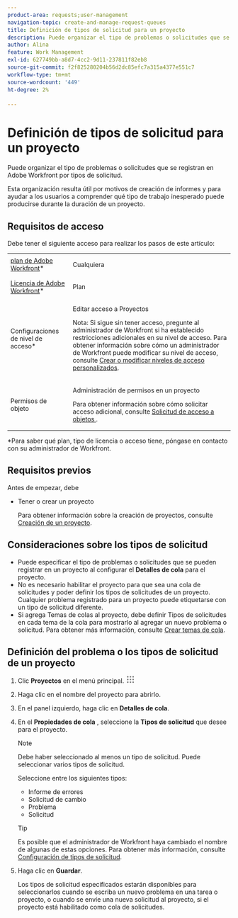 ```yaml
---
product-area: requests;user-management
navigation-topic: create-and-manage-request-queues
title: Definición de tipos de solicitud para un proyecto
description: Puede organizar el tipo de problemas o solicitudes que se registran en Adobe Workfront por tipos de solicitud.
author: Alina
feature: Work Management
exl-id: 627749bb-a8d7-4cc2-9d11-237811f82eb8
source-git-commit: f2f825280204b56d2dc85efc7a315a4377e551c7
workflow-type: tm+mt
source-wordcount: '449'
ht-degree: 2%

---
```


# Definición de tipos de solicitud para un proyecto

Puede organizar el tipo de problemas o solicitudes que se registran en Adobe Workfront por tipos de solicitud.

Esta organización resulta útil por motivos de creación de informes y para ayudar a los usuarios a comprender qué tipo de trabajo inesperado puede producirse durante la duración de un proyecto.

## Requisitos de acceso

Debe tener el siguiente acceso para realizar los pasos de este artículo:

<table style="table-layout:auto"> 
 <col> 
 <col> 
 <tbody> 
  <tr> 
   <td role="rowheader"><a href="https://www.workfront.com/plans" target="_blank">plan de Adobe Workfront</a>*</td> 
   <td> <p>Cualquiera</p> </td> 
  </tr> 
  <tr> 
   <td role="rowheader"><a href="https://one.workfront.com/s/document-item?bundleId=the-new-workfront-experience&amp;topicId=Content%2FAdministration_and_Setup%2FAdd_users%2FAccess_levels_and_object_permissions%2Fwf-licenses.html&amp;_LANG=en" target="_blank">Licencia de Adobe Workfront</a>*</td> 
   <td> <p>Plan </p> </td> 
  </tr> 
  <tr> 
   <td role="rowheader">Configuraciones de nivel de acceso*</td> 
   <td> <p>Editar acceso a Proyectos</p> <p>Nota: Si sigue sin tener acceso, pregunte al administrador de Workfront si ha establecido restricciones adicionales en su nivel de acceso. Para obtener información sobre cómo un administrador de Workfront puede modificar su nivel de acceso, consulte <a href="../../../administration-and-setup/add-users/configure-and-grant-access/create-modify-access-levels.md" class="MCXref xref">Crear o modificar niveles de acceso personalizados</a>.</p> </td> 
  </tr> 
  <tr> 
   <td role="rowheader">Permisos de objeto</td> 
   <td> <p>Administración de permisos en un proyecto</p> <p>Para obtener información sobre cómo solicitar acceso adicional, consulte <a href="../../../workfront-basics/grant-and-request-access-to-objects/request-access.md" class="MCXref xref">Solicitud de acceso a objetos </a>.</p> </td> 
  </tr> 
 </tbody> 
</table>

&#42;Para saber qué plan, tipo de licencia o acceso tiene, póngase en contacto con su administrador de Workfront.

## Requisitos previos

Antes de empezar, debe

* Tener o crear un proyecto

   Para obtener información sobre la creación de proyectos, consulte [Creación de un proyecto](../../../manage-work/projects/create-projects/create-project.md).

## Consideraciones sobre los tipos de solicitud

* Puede especificar el tipo de problemas o solicitudes que se pueden registrar en un proyecto al configurar el **Detalles de cola** para el proyecto.
* No es necesario habilitar el proyecto para que sea una cola de solicitudes y poder definir los tipos de solicitudes de un proyecto. Cualquier problema registrado para un proyecto puede etiquetarse con un tipo de solicitud diferente.
* Si agrega Temas de colas al proyecto, debe definir Tipos de solicitudes en cada tema de la cola para mostrarlo al agregar un nuevo problema o solicitud. Para obtener más información, consulte [Crear temas de cola](../../../manage-work/requests/create-and-manage-request-queues/create-queue-topics.md).

## Definición del problema o los tipos de solicitud de un proyecto

1. Clic **Proyectos** en el menú principal. ![](assets/main-menu-icon.png)

1. Haga clic en el nombre del proyecto para abrirlo.
1. En el panel izquierdo, haga clic en **Detalles de cola**.
1. En el **Propiedades de cola** , seleccione la **Tipos de solicitud** que desee para el proyecto.

   >[!NOTE]
   >
   >Debe haber seleccionado al menos un tipo de solicitud. Puede seleccionar varios tipos de solicitud.

   Seleccione entre los siguientes tipos:

   * Informe de errores
   * Solicitud de cambio
   * Problema
   * Solicitud

   >[!TIP]
   >
   >Es posible que el administrador de Workfront haya cambiado el nombre de algunas de estas opciones. Para obtener más información, consulte [Configuración de tipos de solicitud](../../../administration-and-setup/set-up-workfront/configure-system-defaults/configure-request-types.md).

1. Haga clic en **Guardar**.

   Los tipos de solicitud especificados estarán disponibles para seleccionarlos cuando se escriba un nuevo problema en una tarea o proyecto, o cuando se envíe una nueva solicitud al proyecto, si el proyecto está habilitado como cola de solicitudes.
